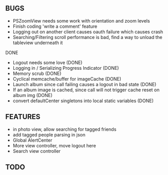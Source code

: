 BUGS
---
- PSZoomView needs some work with orientation and zoom levels
- Finish coding 'write a comment' feature
- Logging out on another client causes oauth failure which causes crash
- Searching/Filtering scroll performance is bad, find a way to unload the tableview underneath it

DONE
- Logout needs some love (DONE)
- Logging in / Serializing Progress Indicator (DONE)
- Memory scrub (DONE)
- Cyclical memcache/buffer for imageCache (DONE)
- Launch album since call failing causes a logout in bad state (DONE)
- If an album image is cached, since call will not trigger cache reset on album img (DONE)
- convert defaultCenter singletons into local static variables (DONE)

FEATURES
---
- in photo view, allow searching for tagged friends
- add tagged people parsing in json
- Global AlertCenter
- More view controller, move logout here
- Search view controller

TODO
---

